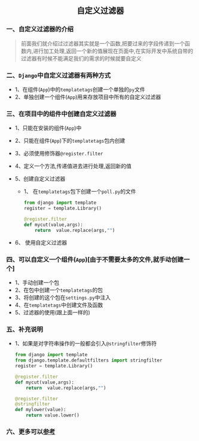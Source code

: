 ## <center>自定义过滤器</center>

### 一、自定义过滤器的介绍
>前面我们就介绍过过滤器其实就是一个函数,把要过来的字段传递到一个函数内,进行加工处理,返回一个新的值展现在页面中,在实际开发中系统自带的过滤器有时候不能满足我们的需求的时候就要自定义

### 二、`Django`中自定义过滤器有两种方式
* 1、在组件(`App`)中的`templatetags`创建一个单独的`py`文件
* 2、单独创建一个组件(`App`)用来存放项目中所有的自定义过滤器

### 三、在项目中的组件中创建自定义过滤器
* 1、只能在安装的组件(`App`)中
* 2、只能在组件(`App`)下的`templatetags`包内创建
* 3、必须使用修饰器`@register.filter`
* 4、定义一个方法,传递值进去进行处理,返回新的值
* 5、创建自定义过滤器
    * 1、 在`templatetags`包下创建一个`poll.py`的文件

        ```python
        from django import template
        register = template.Library()
        
        @register.filter
        def mycut(value,args):
            return  value.replace(args,"")
        ```
        
* 6、 使用自定义过滤器

### 四、可以自定义一个组件(`App`)[由于不需要太多的文件,就手动创建一个]
* 1、手动创建一个包
* 2、在包中创建一个`templatetags`的包
* 3、将创建的这个包在`settings.py`中注入
* 4、在`templatetags`中创建文件及函数
* 5、过滤器的使用(跟上面一样的)

### 五、补充说明
* 1、如果是对字符串操作的一般都会引入`@stringfilter`修饰符

    ```python
    from django import template
    from django.template.defaultfilters import stringfilter
    register = template.Library()
    
    @register.filter
    def mycut(value,args):
        return  value.replace(args,"")
    
    @register.filter
    @stringfilter
    def mylower(value):
        return value.lower()
    ```

### 六、更多可以[参考](https://blog.csdn.net/kuangshp128/article/details/75727926)
